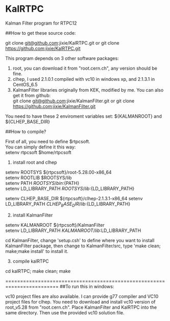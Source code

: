 # KalRTPC
 Kalman Filter program for RTPC12

##How to get these source code: 

 git clone git@github.com:jixie/KalRTPC.git 
 or
 git clone https://github.com:jixie/KalRTPC.git 

 This program depends on 3 other software packages:
 1) root, you can download it from "root.cern.ch", any version should be fine.
 2) clhep, I used 2.1.0.1 compiled with vc10 in windows xp, and 2.1.3.1 in CentOS_6.5
 3) KalmanFilter libraries originally from KEK, modified by me. 
 You can also get it from github:  
 git clone git@github.com:jixie/KalmanFilter.git 
 or
 git clone https://github.com:jixie/KalmanFilter.git 
 
 You need to have these 2 enviroment variables set: ${KALMANROOT} and ${CLHEP_BASE_DIR}

##How to compile?

 First of all, you need to define $rtpcsoft.  
 You can simply define it this way:  
   setenv rtpcsoft $home/rtpcsoft
 
 1) install root and clhep    
                      
  setenv ROOTSYS ${rtpcsoft}/root-5.28.00-x86_64                              
  setenv ROOTLIB $ROOTSYS/lib                                                
  setenv PATH ${ROOTSYS}/bin:${PATH}                                         
  setenv LD_LIBRARY_PATH ${ROOTSYS}/lib:${LD_LIBRARY_PATH}     

  setenv  CLHEP_BASE_DIR  ${rtpcsoft}/clhep-2.1.3.1-x86_64
  setenv  LD_LIBRARY_PATH ${CLHEP_BASE_DIR}/lib:${LD_LIBRARY_PATH}

 2) install KalmanFilter

  setenv KALMANROOT   ${rtpcsoft}/KalmanFilter  
  setenv LD_LIBRARY_PATH  ${KALMANROOT}/lib:$LD_LIBRARY_PATH

 cd KalmanFilter, change 'setup.csh' to define where you want to 
 install KalmanFilter package, then change to  KalmanFilter/src,
 type 'make clean; make;make install' to install it.

 3) compile kalRTPC
 
  cd kalRTPC;
  make clean;
  make



========================================================================
##To run this in windows:

vc10 project files are also available. I can provide g77 compiler and 
VC10 project files for clhep. You need to download and install vc10 version 
of root_v5.28 from "root.cern.ch".  Place KalmanFilter and KalRTPC into 
the same directory. Then use the provided vc10 solution file. 
